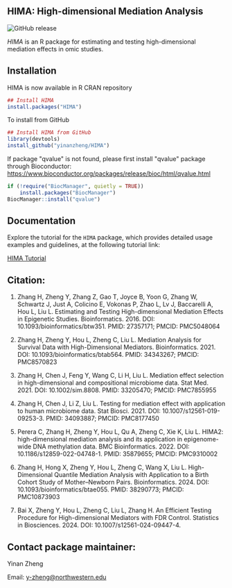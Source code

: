 ## HIMA: High-dimensional Mediation Analysis

![GitHub release](https://img.shields.io/badge/release-v2.3.2-blue.svg)

*HIMA* is an R package for estimating and testing high-dimensional mediation effects in omic studies.

## Installation 

HIMA is now available in R CRAN repository
```r
## Install HIMA
install.packages("HIMA")
```

To install from GitHub
```r
## Install HIMA from GitHub
library(devtools)
install_github("yinanzheng/HIMA")
```

If package "qvalue" is not found, please first install "qvalue" package through Bioconductor: https://www.bioconductor.org/packages/release/bioc/html/qvalue.html
```r
if (!require("BiocManager", quietly = TRUE))
    install.packages("BiocManager")
BiocManager::install("qvalue")
```
## Documentation

Explore the tutorial for the `HIMA` package, which provides detailed usage examples and guidelines, at the following tutorial link:

[HIMA Tutorial](https://YinanZheng.github.io/HIMA/articles/hima-vignette.html)

## Citation:

1. Zhang H, Zheng Y, Zhang Z, Gao T, Joyce B, Yoon G, Zhang W, Schwartz J, Just A, Colicino E, Vokonas P, Zhao L, 
Lv J, Baccarelli A, Hou L, Liu L. Estimating and Testing High-dimensional Mediation Effects in Epigenetic Studies. 
Bioinformatics. 2016. DOI: 10.1093/bioinformatics/btw351. PMID: 27357171; PMCID: PMC5048064

2. Zhang H, Zheng Y, Hou L, Zheng C, Liu L. Mediation Analysis for Survival Data with High-Dimensional Mediators. 
Bioinformatics. 2021. DOI: 10.1093/bioinformatics/btab564. PMID: 34343267; PMCID: PMC8570823

3. Zhang H, Chen J, Feng Y, Wang C, Li H, Liu L. Mediation effect selection in high-dimensional and compositional microbiome data. 
Stat Med. 2021. DOI: 10.1002/sim.8808. PMID: 33205470; PMCID: PMC7855955

4. Zhang H, Chen J, Li Z, Liu L. Testing for mediation effect with application to human microbiome data. 
Stat Biosci. 2021. DOI: 10.1007/s12561-019-09253-3. PMID: 34093887; PMCID: PMC8177450

5. Perera C, Zhang H, Zheng Y, Hou L, Qu A, Zheng C, Xie K, Liu L. HIMA2: high-dimensional mediation analysis and its application in epigenome-wide DNA methylation data. 
BMC Bioinformatics. 2022. DOI: 10.1186/s12859-022-04748-1. PMID: 35879655; PMCID: PMC9310002

6. Zhang H, Hong X, Zheng Y, Hou L, Zheng C, Wang X, Liu L. High-Dimensional Quantile Mediation Analysis with Application to a Birth 
Cohort Study of Mother–Newborn Pairs. Bioinformatics. 2024. DOI: 10.1093/bioinformatics/btae055. PMID: 38290773; PMCID: PMC10873903

7. Bai X, Zheng Y, Hou L, Zheng C, Liu L, Zhang H. An Efficient Testing Procedure for High-dimensional Mediators with FDR Control. 
Statistics in Biosciences. 2024. DOI: 10.1007/s12561-024-09447-4.

## Contact package maintainer:

Yinan Zheng 

Email: y-zheng@northwestern.edu
